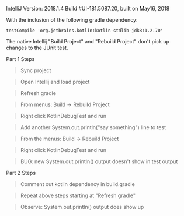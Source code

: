 IntelliJ Version: 2018.1.4
Build #UI-181.5087.20, built on May16, 2018

With the inclusion of the following gradle dependency:

    testCompile 'org.jetbrains.kotlin:kotlin-stdlib-jdk8:1.2.70'
    
The native Intellij "Build Project" and "Rebuild Project" don't pick up changes to the JUnit test.

Part 1 Steps

> Sync project

> Open Intellij and load project

> Refresh gradle

> From menus: Build -> Rebuild Project

> Right click KotlinDebugTest and run

> Add another System.out.println("say something") line to test

> From the menus: Build -> Rebuild Project

> Right click KotlinDebugTest and run

> BUG: new System.out.println() output doesn't show in test output

Part 2 Steps

> Comment out kotlin dependency in build.gradle

> Repeat above steps starting at "Refresh gradle"

> Observe: System.out.println() output does show up
